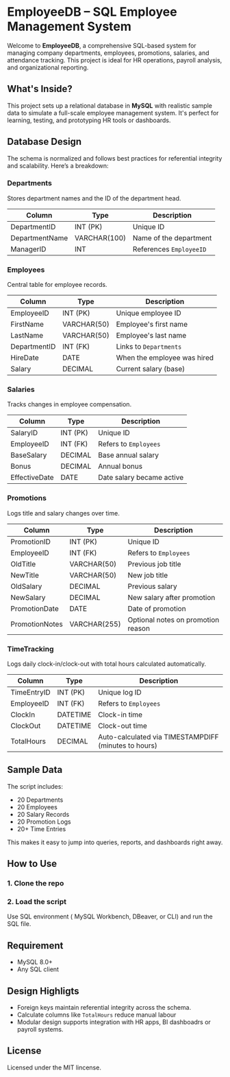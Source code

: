 # EmployeeDB – SQL Employee Management System

Welcome to **EmployeeDB**, a comprehensive SQL-based system for managing company departments, employees, promotions, salaries, and attendance tracking. This project is ideal for HR operations, payroll analysis, and organizational reporting.



##  What's Inside?

This project sets up a relational database in **MySQL** with realistic sample data to simulate a full-scale employee management system. It's perfect for learning, testing, and prototyping HR tools or dashboards.



##  Database Design

The schema is normalized and follows best practices for referential integrity and scalability. Here’s a breakdown:

### Departments
Stores department names and the ID of the department head.

| Column         | Type        | Description                  |
|----------------|-------------|------------------------------|
| DepartmentID   | INT (PK)    | Unique ID                    |
| DepartmentName | VARCHAR(100)| Name of the department       |
| ManagerID      | INT         | References `EmployeeID`      |



###  Employees
Central table for employee records.

| Column      | Type         | Description                     |
|-------------|--------------|---------------------------------|
| EmployeeID  | INT (PK)     | Unique employee ID              |
| FirstName   | VARCHAR(50)  | Employee's first name           |
| LastName    | VARCHAR(50)  | Employee's last name            |
| DepartmentID| INT (FK)     | Links to `Departments`          |
| HireDate    | DATE         | When the employee was hired     |
| Salary      | DECIMAL      | Current salary (base)           |



###  Salaries
Tracks changes in employee compensation.

| Column       | Type         | Description                    |
|--------------|--------------|--------------------------------|
| SalaryID     | INT (PK)     | Unique ID                      |
| EmployeeID   | INT (FK)     | Refers to `Employees`          |
| BaseSalary   | DECIMAL      | Base annual salary             |
| Bonus        | DECIMAL      | Annual bonus                   |
| EffectiveDate| DATE         | Date salary became active      |



###  Promotions
Logs title and salary changes over time.

| Column         | Type         | Description                          |
|----------------|--------------|--------------------------------------|
| PromotionID    | INT (PK)     | Unique ID                            |
| EmployeeID     | INT (FK)     | Refers to `Employees`                |
| OldTitle       | VARCHAR(50)  | Previous job title                   |
| NewTitle       | VARCHAR(50)  | New job title                        |
| OldSalary      | DECIMAL      | Previous salary                      |
| NewSalary      | DECIMAL      | New salary after promotion           |
| PromotionDate  | DATE         | Date of promotion                    |
| PromotionNotes | VARCHAR(255) | Optional notes on promotion reason   |



###  TimeTracking
Logs daily clock-in/clock-out with total hours calculated automatically.

| Column      | Type          | Description                                   |
|-------------|---------------|-----------------------------------------------|
| TimeEntryID | INT (PK)      | Unique log ID                                 |
| EmployeeID  | INT (FK)      | Refers to `Employees`                         |
| ClockIn     | DATETIME      | Clock-in time                                 |
| ClockOut    | DATETIME      | Clock-out time                                |
| TotalHours  | DECIMAL       | Auto-calculated via TIMESTAMPDIFF (minutes to hours) |



##  Sample Data

The script includes:
- 20 Departments  
- 20 Employees  
- 20 Salary Records  
- 20 Promotion Logs  
- 20+ Time Entries  

This makes it easy to jump into queries, reports, and dashboards right away.



##  How to Use

### 1. Clone the repo
### 2. Load the script
Use SQL environment ( MySQL Workbench, DBeaver, or CLI) and run the SQL file.

## Requirement
- MySQL 8.0+
- Any SQL client

## Design Highligts
- Foreign keys maintain referential integrity across the schema.
- Calculate columns like `TotalHours` reduce manual labour
- Modular design supports integration with HR apps, BI dashboadrs or payroll systems.
  
## License
  Licensed under the MIT lincense.

